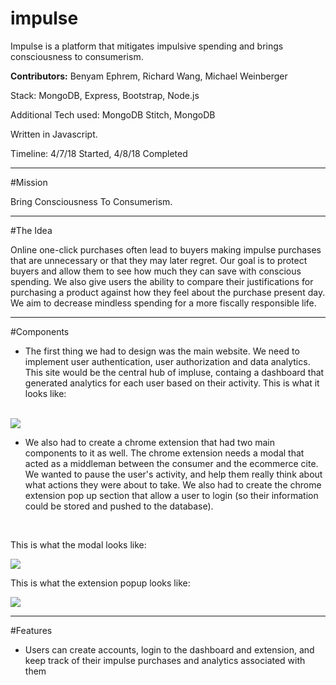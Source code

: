 # impulse
Impulse is a platform that mitigates impulsive spending and brings consciousness to consumerism.

**Contributors:** Benyam Ephrem, Richard Wang, Michael Weinberger

Stack: MongoDB, Express, Bootstrap, Node.js

Additional Tech used: MongoDB Stitch, MongoDB

Written in Javascript.

Timeline: 4/7/18 Started, 4/8/18 Completed

___

#Mission

Bring Consciousness To Consumerism.

___

#The Idea

Online one-click purchases often lead to buyers making impulse purchases that are
unnecessary or that they may later regret. Our goal is to protect buyers and allow them to see how
much they can save with conscious spending. We also give users the ability to compare their justifications
for purchasing a product against how they feel about the purchase present day. We aim to decrease mindless
spending for a more fiscally responsible life. 

___

#Components

- The first thing we had to design was the main website. We need to implement user authentication, user authorization and data analytics. This site would be the central hub of impluse, containg a dashboard that generated analytics for each user based on their activity. This is what it looks like:

<br> 

<img src="https://preview.ibb.co/kEwkHH/Screen_Shot_2018_04_08_at_1_43_23_AM.png">

<br>

- We also had to create a chrome extension that had two main components to it as well. The chrome extension needs a modal that acted as a middleman between the consumer and the ecommerce cite. We wanted to pause the user's activity, and help them really think about what actions they were about to take. We also had to create the chrome extension pop up section that allow a user to login (so their information could be stored and pushed to the database). 

<br>

This is what the modal looks like:

<img src="https://preview.ibb.co/fZrfjx/Screen_Shot_2018_04_08_at_1_45_05_AM.png">

<br>

This is what the extension popup looks like:

<img src="https://preview.ibb.co/cCvO4x/Screen_Shot_2018_04_08_at_1_47_19_AM.png">

<br>

___

#Features
- Users can create accounts, login to the dashboard and extension, and keep track of their impulse purchases and analytics associated with them
